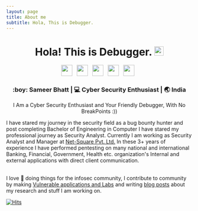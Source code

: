 ```yaml
---
layout: page
title: About me
subtitle: Hola, This is Debugger.
---
```

  
<div align="center">
  <h1> Hola! This is Debugger. <img src="https://media.giphy.com/media/hvRJCLFzcasrR4ia7z/giphy.gif" width="25px"></h1>
</div>
 
<p align='center'> 
<a href="https://www.linkedin.com/in/bhatt-sameer"><img height="30" src="https://raw.githubusercontent.com/trinwin/trinwin/master/icons/linkedin.png?raw=true"></a>&nbsp;&nbsp;
<a href="https://twitter.com/sameer_bhatt5"><img height="30" src="https://raw.githubusercontent.com/trinwin/trinwin/master/icons/twitter.png?raw=true"></a>&nbsp;&nbsp;
<a href="https://medium.com/@bhattsameer"><img height="30" src="https://raw.githubusercontent.com/trinwin/trinwin/master/icons/medium.png?raw=true"></a>&nbsp;&nbsp;
<a href="https://instagram.com/sameer_bhatt5"><img height="30" src="https://raw.githubusercontent.com/trinwin/trinwin/master/icons/instagram.png?raw=true"></a>&nbsp;&nbsp;
<a href="https://www.buymeacoffee.com/bhattsameer"><img height="30" src="https://github.com/WaylonWalker/WaylonWalker/blob/main/icon/by-me-a-coffee.png?raw=true"></a>&nbsp;&nbsp;


<div align="center">
<h3> :boy: Sameer Bhatt | 💻 Cyber Security Enthusiast | 🌏 India </h3> 
</div>
<div align="center">
<p>  
I Am a Cyber Security Enthusiast and Your Friendly Debugger, With No BreakPoints :)) 
</p>
</div>
  
I have stared my journey in the security field as a bug bounty hunter and post completing Bachelor of Engineering in Computer I have stared my professional journey as Security Analyst. Currently I am working as Security Analyst and Manager at <a href="https://net-square.com">Net-Square Pvt. Ltd.</a> In these 3+ years of experience I have performed pentesting on many national and international Banking, Financial, Government, Health etc. organization's Internal and external applications with direct client communication.</br></br>

I love 💖 doing things for the infosec community, I contribute to community by making <a href="https://bhattsameer.github.io/labs">Vulnerable applications and Labs</a> and writing <a href="https://bhattsameer.github.io">blog posts</a> about my research and stuff I am working on.




[![Hits](https://hits.seeyoufarm.com/api/count/incr/badge.svg?url=https%3A%2F%2Fbhattsameer.github.io&count_bg=%2379C83D&title_bg=%23555555&icon=&icon_color=%23E7E7E7&title=Visitors&edge_flat=false)](https://hits.seeyoufarm.com)
